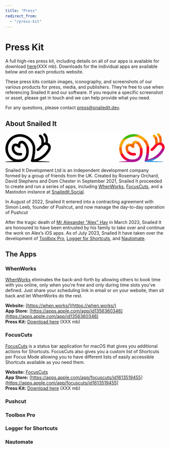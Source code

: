 ```yaml
---
title: "Press"
redirect_from:
  - "/press-kit"
---
```


# Press Kit
A full high-res press kit, including details on all of our apps is available for download [here](TKTKTKT)(XXX mb). Downloads for the individual apps are available below and on each products website.

These press kits contain images, iconography, and screenshots of our various products for press, media, and publishers. They’re free to use when referencing Snailed It and our software. If you require a specific screenshot or asset, please get in touch and we can help provide what you need.

For any questions, please contact [press@snailedit.dev](mailto:press@snailedit.dev).

## About Snailed It
![The Snailed It logo in it's three main colours](/assets/combined_logo.png)

Snailed It Development Ltd is an independent development company formed by a group of friends from the UK. Created by Rosemary Orchard, David Stephens and Dom Chester in September 2021, Snailed It proceeded to create and run a series of apps, including [WhenWorks](https://when.works/), [FocusCuts](https://focuscuts.com/), and a Mastodon instance at [SnailedIt.Social](https://snailedit.social/).

In August of 2022, Snailed It entered into a contracting agreement with Simon Leeb, founder of Pushcut, and now manage the day-to-day operation of Pushcut

After the tragic death of [Mr Alexander "Alex" Hay](#about-alex-hay) in March 2023, Snailed It are honoured to have been entrusted by his family to take over and continue the work on Alex’s iOS apps. As of July 2023, Snailed It have taken over the development of [Toolbox Pro](https://toolboxpro.app/), [Logger for Shortcuts](https://shortcutslogger.dev/), and [Nautomate](https://www.nautomate.app/). 

## The Apps
### WhenWorks
[WhenWorks](https://when.works/) eliminates the back-and-forth by allowing others to book time with you online, only when you're free and only during time slots you've defined. Just share your scheduling link in email or on your website, then sit back and let WhenWorks do the rest.

**Website:** [https://when.works/](https://when.works/) <br />
**App Store:** [https://apps.apple.com/app/id1356360346](https://apps.apple.com/app/id1356360346) <br />
**Press Kit:** [Download here](TKTKTK) (XXX mb) <br />

### FocusCuts
[FocusCuts](https://focuscuts.com/) is a status bar application for macOS that gives you additional actions for Shortcuts. FocusCuts also gives you a custom list of Shortcuts per Focus Mode allowing you to have different lists of easily accessible Shortcuts available as you need them.

**Website:** [FocusCuts](https://focuscuts.com/) <br />
**App Store:** [https://apps.apple.com/app/focuscuts/id1613519455](https://apps.apple.com/app/focuscuts/id1613519455) <br />
**Press Kit:** [Download here](TKTKTK) (XXX mb) <br />

### Pushcut
### Toolbox Pro
### Logger for Shortcuts
### Nautomate

